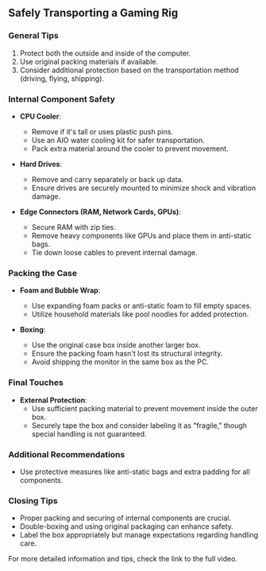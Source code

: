 ## Safely Transporting a Gaming Rig

### General Tips
1. Protect both the outside and inside of the computer.
2. Use original packing materials if available.
3. Consider additional protection based on the transportation method (driving, flying, shipping).

### Internal Component Safety
- **CPU Cooler**:
  - Remove if it's tall or uses plastic push pins.
  - Use an AIO water cooling kit for safer transportation.
  - Pack extra material around the cooler to prevent movement.

- **Hard Drives**:
  - Remove and carry separately or back up data.
  - Ensure drives are securely mounted to minimize shock and vibration damage.

- **Edge Connectors (RAM, Network Cards, GPUs)**:
  - Secure RAM with zip ties.
  - Remove heavy components like GPUs and place them in anti-static bags.
  - Tie down loose cables to prevent internal damage.

### Packing the Case
- **Foam and Bubble Wrap**:
  - Use expanding foam packs or anti-static foam to fill empty spaces.
  - Utilize household materials like pool noodles for added protection.

- **Boxing**:
  - Use the original case box inside another larger box.
  - Ensure the packing foam hasn't lost its structural integrity.
  - Avoid shipping the monitor in the same box as the PC.

### Final Touches
- **External Protection**:
  - Use sufficient packing material to prevent movement inside the outer box.
  - Securely tape the box and consider labeling it as "fragile," though special handling is not guaranteed.

### Additional Recommendations
- Use protective measures like anti-static bags and extra padding for all components.

### Closing Tips
- Proper packing and securing of internal components are crucial.
- Double-boxing and using original packaging can enhance safety.
- Label the box appropriately but manage expectations regarding handling care.

For more detailed information and tips, check the link to the full video.
